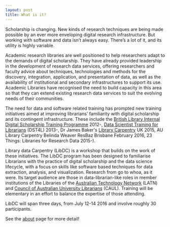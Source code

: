 ```yaml
---
layout: post
title: What is it?
---
```


Scholarship is changing. New kinds of research techniques are being made possible by an ever more enveloping digital research infrastructure. But working with software and data isn’t always easy. There’s a lot of it, and its utility is highly variable.

Academic research libraries are well positioned to help researchers adapt to the demands of digital scholarship. They have already provided leadership in the development of research data services, offering researchers and faculty advice about techniques, technologies and methods for the discovery, integration, application, and presentation of data, as well as the availability of institutional and secondary infrastructures to support its use. Academic Libraries have recognised the need to build capacity in this area so that they can extend existing research data services to suit the evolving needs of their communities.

The need for data and software related training has prompted new training initiatives aimed at improving librarians’ familiarity with digital scholarship and its contingent infrastructure. These include the [British Library Internal Digital Scholarship Training Programme](http://britishlibrary.typepad.co.uk/digital-scholarship/2014/10/british-library-digital-scholarship-training-programme-round-up-of-resources-you-can-use.html) 2012-, [Data Scientist Training for Librarians](http://altbibl.io/dst4l/) (DST4L) 2013-, Dr James Baker's [Library Carpentry](http://librarycarpentry.github.io/) UK 2015, AU Library Carpentry Belinda Weaver ResBaz Brisbane February 2016, 23 Things: Libraries for Research Data 2015-). 

Library data Carpentry (LibDC) is a workshop that builds on the work of these initiatives. The LibDC program has been designed to familiarise Librarians with the practice of digital scholarship and the data science lifecycle, with a focus on skills like software based techniques for data extraction, analysis, and visualization. Research from go to whoa, as it were. Its target audience are those in data-librarian-like roles in member institutions of the Libraries of the [Australian Technology Network](https://www.atn.edu.au/) (LATN) and [Council of Australian University Librarians](http://www.caul.edu.au/) (CAUL). Training will be elementary in an effort to balance the expertise of those attending. 

LibDC will span three days, from July 12-14 2016 and involve roughly 30 participants. 

See the [about](http://librarydatacarpentry.github.io/about/) page for more detail!




